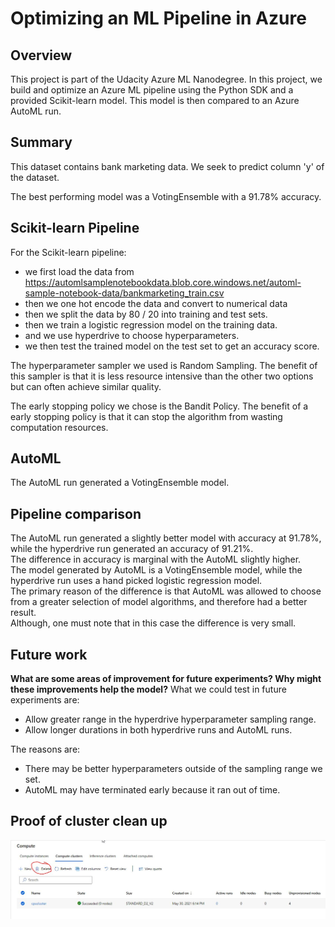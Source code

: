 # Optimizing an ML Pipeline in Azure

## Overview
This project is part of the Udacity Azure ML Nanodegree.
In this project, we build and optimize an Azure ML pipeline using the Python SDK and a provided Scikit-learn model.
This model is then compared to an Azure AutoML run.

## Summary
This dataset contains bank marketing data. We seek to predict column 'y' of the dataset.

The best performing model was a VotingEnsemble with a 91.78% accuracy.

## Scikit-learn Pipeline
For the Scikit-learn pipeline:
- we first load the data from https://automlsamplenotebookdata.blob.core.windows.net/automl-sample-notebook-data/bankmarketing_train.csv
- then we one hot encode the data and convert to numerical data
- then we split the data by 80 / 20 into training and test sets.
- then we train a logistic regression model on the training data.
- and we use hyperdrive to choose hyperparameters.
- we then test the trained model on the test set to get an accuracy score.

The hyperparameter sampler we used is Random Sampling. The benefit of this sampler is that it is less resource intensive than the other two options but can often achieve similar quality.

The early stopping policy we chose is the Bandit Policy. The benefit of a early stopping policy is that it can stop the algorithm from wasting computation resources.  

## AutoML
The AutoML run generated a VotingEnsemble model.

## Pipeline comparison
The AutoML run generated a slightly better model with accuracy at 91.78%, while the hyperdrive run generated an accuracy of 91.21%.  
The difference in accuracy is marginal with the AutoML slightly higher.  
The model generated by AutoML is a VotingEnsemble model, while the hyperdrive run uses a hand picked logistic regression model.  
The primary reason of the difference is that AutoML was allowed to choose from a greater selection of model algorithms, and therefore had a better result.  
Although, one must note that in this case the difference is very small.

## Future work
**What are some areas of improvement for future experiments? Why might these improvements help the model?**
What we could test in future experiments are:
- Allow greater range in the hyperdrive hyperparameter sampling range.
- Allow longer durations in both hyperdrive runs and AutoML runs.

The reasons are:
- There may be better hyperparameters outside of the sampling range we set.
- AutoML may have terminated early because it ran out of time.

## Proof of cluster clean up
![alt text](sss/cc_del.jpg "Screenshot of compute cluster marked for deletion")
